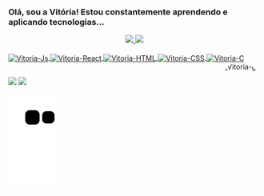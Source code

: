 ### Olá, sou a Vitória! Estou constantemente aprendendo e aplicando tecnologias... 

<div align="center">
  <a href="https://github.com/vitoriasilveira">
  <img height="189em" src="https://github-readme-stats.vercel.app/api?username=vitoriasilveira&show_icons=true&theme=dracula&include_all_commits=true&count_private=true"/>
  <img height="124em" src="https://github-readme-stats.vercel.app/api/top-langs/?username=vitoriasilveira&layout=compact&langs_count=7&theme=dracula"/>
</div>
  
<div style="display: inline_block"><br>
  <img align="center" alt="Vitoria-Js" height="30" width="40" src="https://cdn.jsdelivr.net/gh/devicons/devicon/icons/javascript/javascript-plain.svg">
  <img align="center" alt="Vitoria-React" height="30" width="40" src="https://cdn.jsdelivr.net/gh/devicons/devicon/icons/react/react-original.svg">
  <img align="center" alt="Vitoria-HTML" height="30" width="40" src="https://cdn.jsdelivr.net/gh/devicons/devicon/icons/html5/html5-plain.svg">
  <img align="center" alt="Vitoria-CSS" height="30" width="40" src="https://cdn.jsdelivr.net/gh/devicons/devicon/icons/css3/css3-plain.svg">
  <img align="center" alt="Vitoria-C" height="30" width="40" src="https://cdn.jsdelivr.net/gh/devicons/devicon/icons/c/c-plain.svg">
  <img align="right" alt="Vitoria-gif" height="150" style="border-radius:50px;" src="https://cdn.discordapp.com/attachments/811041101372194840/938995334875611176/ezgif.com-gif-maker.gif">
</div>
  
  ##
 
<div> 
  <a href = "mailto:vitoriaftmsilveira@gmail.com"><img src="https://img.shields.io/badge/-Gmail-%23333?style=for-the-badge&logo=gmail&logoColor=white" target="_blank"></a>
  <a href="https://www.linkedin.com/in/vitoriasilveira" target="_blank"><img src="https://img.shields.io/badge/-LinkedIn-%230077B5?style=for-the-badge&logo=linkedin&logoColor=white" target="_blank"></a> 
 
  ![Snake animation](https://github.com/vitoriasilveira/vitoriasilveira/blob/output/github-contribution-grid-snake.svg)
 
</div>


